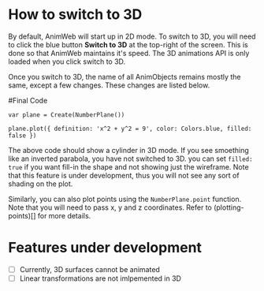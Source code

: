 # How to switch to 3D
By default, AnimWeb will start up in 2D mode. To switch to 3D, you will need to click the blue button **Switch to 3D** at the top-right of the screen. This is done so that AnimWeb maintains it's speed. The 3D animations API is only loaded when you click switch to 3D.

Once you switch to 3D, the name of all AnimObjects remains mostly the same, except a few changes. These changes are listed below.

#Final Code
```
var plane = Create(NumberPlane())

plane.plot({ definition: 'x^2 + y^2 = 9', color: Colors.blue, filled: false })
```

The above code should show a cylinder in 3D mode. If you see smoething like an inverted parabola, you have not switched to 3D.
you can set ```filled: true``` if you want fill-in the shape and not showing just the wireframe. Note that this feature is under development, thus you will not see any sort of shading on the plot.

Similarly, you can also plot points using the ```NumberPlane.point``` function. Note that you will need to pass x, y and z coordinates. Refer to (plotting-points)[] for more details.

# Features under development
- [ ] Currently, 3D surfaces cannot be animated
- [ ] Linear transformations are not imlpemented in 3D